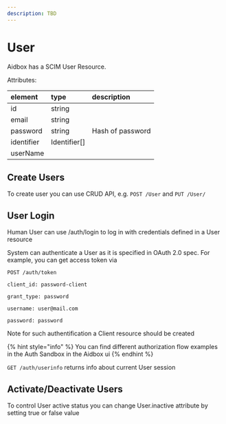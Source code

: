 ```yaml
---
description: TBD
---
```


# User

Aidbox has a SCIM User Resource.

Attributes:

| element | type | description |
| :--- | :--- | :--- |
| id | string |  |
| email | string |  |
| password | string | Hash of password |
| identifier | Identifier\[\] |  |
| userName |  |  |

## Create Users

To create user you can use CRUD API, e.g. `POST /User` and `PUT /User/`

## User Login

Human User can use /auth/login to log in with credentials defined in a User resource

System can authenticate a User as it is specified in OAuth 2.0 spec. For example, you can get access token via

`POST /auth/token`

`client_id: password-client`

`grant_type: password`

`username: user@mail.com`

`password: password`

Note for such authentification a Client resource should be created

{% hint style="info" %}
You can find different authorization flow examples in the Auth Sandbox in the Aidbox ui
{% endhint %}

`GET /auth/userinfo` returns info about current User session

## Activate/Deactivate Users

To control User active status you can change User.inactive attribute by setting true or false value

